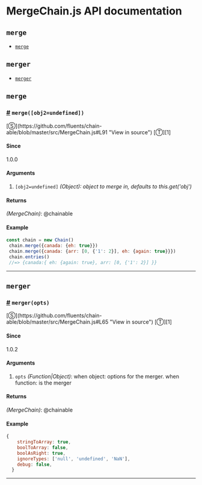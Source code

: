 # MergeChain.js API documentation

<!-- div class="toc-container" -->

<!-- div -->

## `merge`
* <a href="#merge">`merge`</a>

<!-- /div -->

<!-- div -->

## `merger`
* <a href="#merger">`merger`</a>

<!-- /div -->

<!-- /div -->

<!-- div class="doc-container" -->

<!-- div -->

## `merge`

<!-- div -->

<h3 id="merge"><a href="#merge">#</a>&nbsp;<code>merge([obj2=undefined])</code></h3>
[&#x24C8;](https://github.com/fluents/chain-able/blob/master/src/MergeChain.js#L91 "View in source") [&#x24C9;][1]



#### Since
1.0.0

#### Arguments
1. `[obj2=undefined]` *(Object): object to merge in, defaults to this.get('obj')*

#### Returns
*(MergeChain)*: @chainable

#### Example
```js
const chain = new Chain()
 chain.merge({canada: {eh: true}})
 chain.merge({canada: {arr: [0, {'1': 2}], eh: {again: true}}})
 chain.entries()
 //=> {canada:{ eh: {again: true}, arr: [0, {'1': 2}] }}
```
---

<!-- /div -->

<!-- /div -->

<!-- div -->

## `merger`

<!-- div -->

<h3 id="merger"><a href="#merger">#</a>&nbsp;<code>merger(opts)</code></h3>
[&#x24C8;](https://github.com/fluents/chain-able/blob/master/src/MergeChain.js#L65 "View in source") [&#x24C9;][1]



#### Since
1.0.2

#### Arguments
1. `opts` *(Function|Object)*: when object: options for the merger. when function: is the merger

#### Returns
*(MergeChain)*: @chainable

#### Example
```js
{
    stringToArray: true,
    boolToArray: false,
    boolAsRight: true,
    ignoreTypes: ['null', 'undefined', 'NaN'],
    debug: false,
  }
```
---

<!-- /div -->

<!-- /div -->

<!-- /div -->

 [1]: #merge "Jump back to the TOC."
